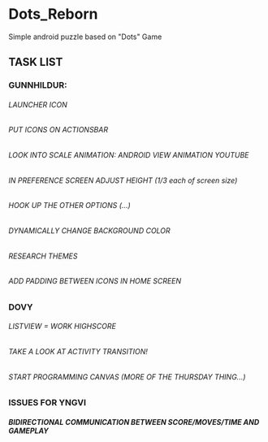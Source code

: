 # Dots_Reborn
Simple android puzzle based on "Dots" Game

## TASK LIST
### GUNNHILDUR:
###### LAUNCHER ICON
###### PUT ICONS ON ACTIONSBAR
###### LOOK INTO SCALE ANIMATION: ANDROID VIEW ANIMATION YOUTUBE
###### IN PREFERENCE SCREEN ADJUST HEIGHT (1/3 each of screen size)
###### HOOK UP THE OTHER OPTIONS (...)
###### DYNAMICALLY CHANGE BACKGROUND COLOR
###### RESEARCH THEMES
###### ADD PADDING BETWEEN ICONS IN HOME SCREEN

### DOVY
###### LISTVIEW = WORK HIGHSCORE
###### TAKE A LOOK AT ACTIVITY TRANSITION!
###### START PROGRAMMING CANVAS (MORE OF THE THURSDAY THING...)

### ISSUES FOR YNGVI
##### BIDIRECTIONAL COMMUNICATION BETWEEN SCORE/MOVES/TIME AND GAMEPLAY

